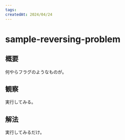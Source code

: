 ```yaml
---
tags:
createdAt: 2024/04/24
---
```


# sample-reversing-problem

## 概要

何やらフラグのようなものが。

## 観察

実行してみる。

## 解法

実行してみるだけ。
